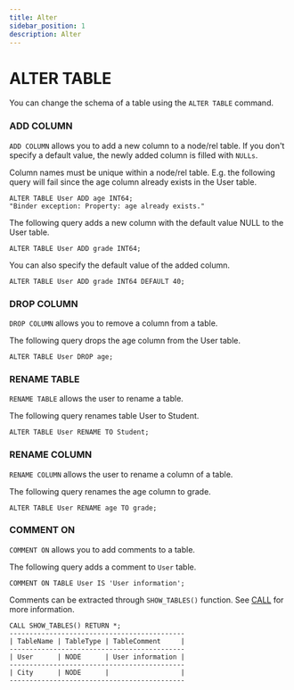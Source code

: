 ```yaml
---
title: Alter
sidebar_position: 1
description: Alter
---
```


# ALTER TABLE
You can change the schema of a table using the `ALTER TABLE` command.<br />

### ADD COLUMN
`ADD COLUMN` allows you to add a new column to a node/rel table. If you don't specify a default value, the newly added column is filled with `NULLs`.

Column names must be unique within a node/rel table. E.g. the following query will fail since the age column already exists in the User table.
```
ALTER TABLE User ADD age INT64;
"Binder exception: Property: age already exists."
```

The following query adds a new column with the default value NULL to the User table.
```
ALTER TABLE User ADD grade INT64;
```

You can also specify the default value of the added column.
```
ALTER TABLE User ADD grade INT64 DEFAULT 40;
```

### DROP COLUMN
`DROP COLUMN` allows you to remove a column from a table.<br />

The following query drops the age column from the User table.
```
ALTER TABLE User DROP age;
```

### RENAME TABLE
`RENAME TABLE` allows the user to rename a table.<br />

The following query renames table User to Student.
```
ALTER TABLE User RENAME TO Student;
```

### RENAME COLUMN
`RENAME COLUMN` allows the user to rename a column of a table.<br />

The following query renames the age column to grade.
```
ALTER TABLE User RENAME age TO grade;
```

### COMMENT ON
`COMMENT ON` allows you to add comments to a table.

The following query adds a comment to `User` table.
```
COMMENT ON TABLE User IS 'User information';
```
Comments can be extracted through `SHOW_TABLES()` function. See [CALL](../query-clauses/call.md) for more information.
```
CALL SHOW_TABLES() RETURN *;
--------------------------------------------
| TableName | TableType | TableComment     |
--------------------------------------------
| User      | NODE      | User information |
--------------------------------------------
| City      | NODE      |                  |
--------------------------------------------
```
